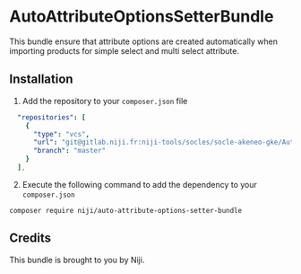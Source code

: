 # AutoAttributeOptionsSetterBundle

This bundle ensure that attribute options are created automatically when importing products for simple select and multi select attribute.

## Installation

1) Add the repository to your `composer.json` file

````yaml
  "repositories": [
    {
      "type": "vcs",
      "url": "git@gitlab.niji.fr:niji-tools/socles/socle-akeneo-gke/AutoAttributeOptionsSetterBundle.git",
      "branch": "master"
    }
  ],
````
2) Execute the following command to add the dependency to your `composer.json`

`composer require niji/auto-attribute-options-setter-bundle`

## Credits

This bundle is brought to you by Niji.